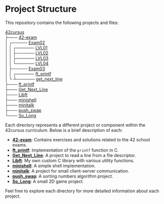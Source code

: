 # Project Structure

This repository contains the following projects and files:

[42cursus](https://github.com/eduaserr/42cursus)\
├───  [42-exam](https://github.com/eduaserr/42-exam/)\
│	┌─────  [Exam02](https://github.com/eduaserr/42-exam/Exam02)\
│	│	┌──────	[LVL01](https://github.com/eduaserr/42-exam/tree/main/Exam02/LVL01)\
│	│	├──────	[LVL02](https://github.com/eduaserr/42-exam/tree/main/Exam02/LVL02)\
│	│	├──────	[LVL03](https://github.com/eduaserr/42-exam/tree/main/Exam02/LVL03)\
│	│	└──────	[LVL04](https://github.com/eduaserr/42-exam/tree/main/Exam02/LVL04)\
│	├─────	[Exam03](https://github.com/eduaserr/Exam03)\
│	│	┌──────	[ft_printf](https://github.com/eduaserr/42-exam/tree/main/Exam03/ft_printf)\
│	└	┴──────	[get_next_line](https://github.com/eduaserr/42-exam/tree/main/Exam03/get_next_line)\
├───  [ft_printf](https://github.com/eduaserr/ft_printf)\
├───  [Get_Next_Line](https://github.com/eduaserr/Get_Next_Line)\
├───  [Libft](https://github.com/eduaserr/Libft)\
├───  [minishell](https://github.com/eduaserr/minishell)\
├───  [minitalk](https://github.com/eduaserr/minitalk)\
├───  [push_swap](https://github.com/eduaserr/push_swap)\
└───  [So_Long](https://github.com/eduaserr/So_Long)

Each directory represents a different project or component within the 42cursus curriculum. Below is a brief description of each:

- **[42-exam](https://github.com/eduaserr/42-exam)**: Contains exercises and solutions related to the 42 school exams.
- **[ft_printf](https://github.com/eduaserr/ft_printf)**: Implementation of the `printf` function in C.
- **[Get_Next_Line](https://github.com/eduaserr/Get_Next_Line)**: A project to read a line from a file descriptor.
- **[Libft](https://github.com/eduaserr/Libft)**: My own custom C library with various utility functions.
- **[minishell](https://github.com/eduaserr/minishell)**: A simple shell implementation.
- **[minitalk](https://github.com/eduaserr/minitalk)**: A project for small client-server communication.
- **[push_swap](https://github.com/eduaserr/push_swap)**: A sorting numbers algorithm project.
- **[So_Long](https://github.com/eduaserr/So_Long)**: A small 2D game project.

Feel free to explore each directory for more detailed information about each project.
